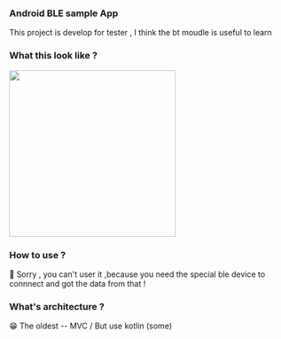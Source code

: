 ### Android BLE sample App
This project is develop for tester , I think the bt moudle is useful to learn 

### What this look like ?

<img src = "https://user-images.githubusercontent.com/45779049/155467113-d97b1ba0-5926-4dc0-a657-87dffd322a70.jpg" width="300px">

### How to use ? 

🤣 Sorry , you can't user it ,because you need the special ble device to connnect  and got the data from that !

### What's architecture ?
😁 The oldest -- MVC / But use kotlin (some)
